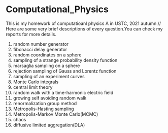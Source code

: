 # Computational_Physics
This is my homework of computatioanl physics A in USTC, 2021 autumn.//
Here are some very brief descriptions of every question.You can check my reports for more details.
1. random number generator
2. fibonacci delay generator
3. random coordinates on a sphere
4. sampling of a strange probability density function
5. marsaglia sampling on a sphere
6. rejection sampling of Gauss and Lorentz function
7. sampling of an experiment curves
8. Monte Carlo integrals
9. central limit theory
10. random walk with a time-harmonic electric field
11. growing self avoiding random walk
12. renormalization group method
13. Metropolis-Hasting sampling 
14. Metropolis-Markov Monte Carlo(MCMC)
15. chaos
16. diffusive limited aggregation(DLA) 
